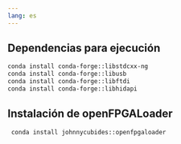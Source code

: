 ```yaml
---
lang: es
---
```


## Dependencias para ejecución

```bash
conda install conda-forge::libstdcxx-ng
conda install conda-forge::libusb
conda install conda-forge::libftdi 
conda install conda-forge::libhidapi 
```

## Instalación de openFPGALoader

```bash
 conda install johnnycubides::openfpgaloader 
```
